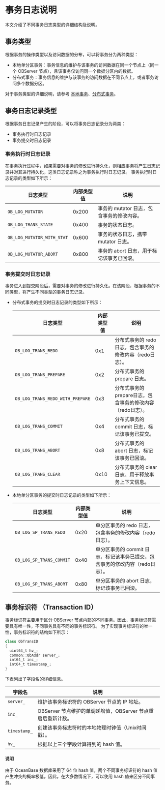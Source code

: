 # 事务日志说明

本文介绍了不同事务日志类型的详细结构及说明。

## 事务类型

根据事务的操作类型以及访问数据的分布，可以将事务分为两种类型：

* 本地单分区事务：事务信息的维护与该事务的访问数据在同一个节点上（同一个 OBServer 节点），且该事务仅访问同一个数据分区内的数据。
* 分布式事务：事务信息的维护与该事务的访问数据在不同节点上，或者事务访问多个数据分区。

对于事务类型的详细说明，请参考 [本地事务](../../../../100.oceanbase-database-concepts/800.transaction-management/100.transaction/700.local-transaction.md)、[分布式事务](../../../../100.oceanbase-database-concepts/800.transaction-management/100.transaction/800.distributed-transactions-1/100.overview-of-distributed-transactions.md)。

## 事务日志记录类型

根据事务日志记录产生的阶段，可以将事务日志记录分为两类：

* 事务执行时日志记录
* 事务提交时日志记录

### 事务执行时日志记录

在事务执行过程中，如果需要对事务的修改进行持久化，则相应事务将产生日志记录并对其进行持久化，这类日志记录称之为事务执行时日志记录。
事务执行时日志记录的类型如下所示：

| 日志类型 | 内部类型值 | 说明 |
|----------|-----------|-----|
| `OB_LOG_MUTATOR`           | 0x200 | 事务的 mutator 日志，包含事务的修改内容。|
| `OB_LOG_TRANS_STATE`       | 0x400 | 事务的状态日志。 |
| `OB_LOG_MUTATOR_WITH_STAT` | 0x600 | 事务的状态日志，携带 mutator 日志。 |
| `OB_LOG_MUTATOR_ABORT`     | 0x800 | 事务的 abort 日志，用于标记该事务已回滚。|

### 事务提交时日志记录

事务进入到提交阶段后，需要对事务的修改进行持久化。在该阶段，根据事务的不同类型，将产生不同类型的事务日志记录。

* 分布式事务的提交时日志记录的类型如下所示：
  
  | 日志类型 | 内部类型值 | 说明 |
  |----------|-----------|-----|
  | `OB_LOG_TRANS_REDO`    | 0x1  | 分布式事务的 redo 日志，包含事务的修改内容（redo日志）。|
  | `OB_LOG_TRANS_PREPARE` | 0x2  |分布式事务的 prepare 日志。|
  | `OB_LOG_TRANS_REDO_WITH_PREPARE` | 0x3| 分布式事务的prepare日志，包含事务的修改内容（redo日志）。|
  | `OB_LOG_TRANS_COMMIT`  | 0x4  | 分布式事务的 commit 日志，标记该事务已提交。|
  | `OB_LOG_TRANS_ABORT`   | 0x8  | 分布式事务的 abort 日志，标记该事务已回滚。|
  | `OB_LOG_TRANS_CLEAR`   | 0x10 | 分布式事务的 clear 日志，用于释放事务上下文信息。|

* 本地单分区事务的提交时日志记录的类型如下所示：
  
  | 日志类型 | 内部类型值 | 说明 |
  |----------|-----------|-----|
  | `OB_LOG_SP_TRANS_REDO`   | 0x20 | 单分区事务的 redo 日志，包含事务的修改内容（redo日志）。|
  | `OB_LOG_SP_TRANS_COMMIT` | 0x40 | 单分区事务的 commit 日志，标记该事务已提交，包含事务的修改内容（redo日志）。|
  | `OB_LOG_SP_TRANS_ABORT`  | 0x80 | 单分区事务的 abort 日志，标记该事务已回滚。|

## 事务标识符 （Transaction ID）

事务标识符主要用于区分 OBServer 节点内部的不同事务。因此，事务标识符需要具有唯一性，不同事务具有不同的事务标识符。
为了实现事务标识符的唯一性，事务标识符的结构如下所示：

```java
class ObTransID
{
  uint64_t hv_;
  common::ObAddr server_;
  int64_t inc_;
  int64_t timestamp_;
}
```

下表列出了字段名的详细信息。

| 字段名 | 说明 |
|--------|-----|
| `server_`    | 维护该事务标识符的 OBServer 节点的 IP 地址。 |
| `inc_`       | OBServer 节点维护的单调递增值，OBServer 节点重启后重新计数。|
| `timestamp_` | 创建该事务标志符时的本地物理时钟值（Unix时间戳）。|
| `hv_`        | 根据以上三个字段计算得到的 hash 值。|

  <main id="notice" type='explain'>
    <h4>说明</h4>
    <p>由于 OceanBase 数据库采用了 64 位 hash 值，两个不同事务标识符的 hash 值产生冲突的概率极低。因此，在大多数情况下，可以使用 hash 值来区分不同事务。</p>
  </main>
